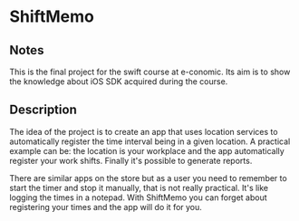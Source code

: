 # ShiftMemo


## Notes
This is the final project for the swift course at e-conomic. Its aim is
to show the knowledge about iOS SDK acquired during the course.

## Description
The idea of the project is to create an app that uses location services
to automatically register the time interval being in a given location.
A practical example can be: the location is your workplace and the app
automatically register your work shifts. Finally it's possible to 
generate reports.

There are similar apps on the store but as a user you
need to remember to start the timer and stop it manually, that is not
really practical. It's like logging the times in a notepad. With
ShiftMemo you can forget about registering your times and the app will
do it for you.

